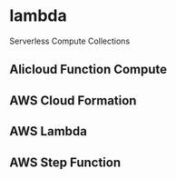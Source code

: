 # lambda

Serverless Compute Collections

## Alicloud Function Compute

## AWS Cloud Formation

## AWS Lambda

## AWS Step Function
